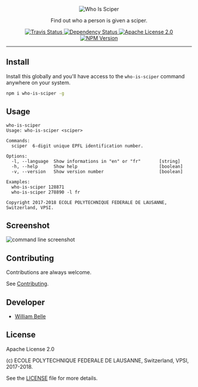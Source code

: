 <p align="center">
  <img alt="Who Is Sciper" src="https://raw.githubusercontent.com/epfl-devrun/who-is-sciper/master/docs/readme/readme-logo.png">
</p>

<p align="center">
  Find out who a person is given a sciper.
</p>

<p align="center">
  <a href="https://travis-ci.org/epfl-devrun/who-is-sciper">
    <img alt="Travis Status" src="https://travis-ci.org/epfl-devrun/who-is-sciper.svg?branch=master">
  </a>
  <a href="https://david-dm.org/epfl-devrun/who-is-sciper">
    <img alt="Dependency Status" src="https://david-dm.org/epfl-devrun/who-is-sciper/status.svg"/>
  </a>
  <a href="https://raw.githubusercontent.com/epfl-devrun/who-is-sciper/master/LICENSE">
    <img alt="Apache License 2.0" src="https://img.shields.io/badge/license-Apache%202.0-blue.svg">
  </a>
  <a href='https://www.npmjs.com/package/who-is-sciper'>
    <img alt="NPM Version" src="https://img.shields.io/npm/v/who-is-sciper.svg" />
  </a>
</p>

---

Install
-------

Install this globally and you'll have access to the `who-is-sciper` command
anywhere on your system.

```bash
npm i who-is-sciper -g
```

Usage
-----

```console
who-is-sciper
Usage: who-is-sciper <sciper>

Commands:
  sciper  6-digit unique EPFL identification number.

Options:
  -l, --language  Show informations in "en" or "fr"       [string]
  -h, --help      Show help                               [boolean]
  -v, --version   Show version number                     [boolean]

Examples:
  who-is-sciper 128871
  who-is-sciper 278890 -l fr

Copyright 2017-2018 ECOLE POLYTECHNIQUE FEDERALE DE LAUSANNE, Switzerland, VPSI.
```

Screenshot
----------

![command line screenshot](https://raw.githubusercontent.com/epfl-devrun/who-is-sciper/master/docs/readme/screenshot.png)


Contributing
------------

Contributions are always welcome.

See [Contributing](CONTRIBUTING.md).

Developer
---------

  * [William Belle](https://github.com/williambelle)

License
-------

Apache License 2.0

(c) ECOLE POLYTECHNIQUE FEDERALE DE LAUSANNE, Switzerland, VPSI, 2017-2018.

See the [LICENSE](LICENSE) file for more details.
